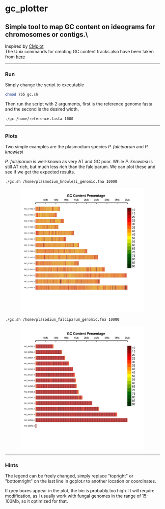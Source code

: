 gc_plotter
=========

## Simple tool to map GC content on ideograms for chromosomes or contigs.\

Inspired by [CMplot](https://github.com/YinLiLin/R-CMplot)
<br>
The Unix commands for creating GC content tracks also have been taken from [here](https://wiki.bits.vib.be/index.php/Create_a_GC_content_track)

---

### Run

Simply change the script to executable

```bash
chmod 755 gc.sh
```

Then run the script with 2 arguments, first is the reference genome fasta and the second is the desired width. 
```bash
./gc /home/reference.fasta 1000
```

---

### Plots

Two simple examples are the plasmodium species *P. falciparum* and *P. knowlesi*

*P. falsiparum* is well-known as very AT and GC poor. While *P. knowlesi* is still AT rich, but much less rich than the falciparum. We can plot these and see if we get the expected results.

```bash
./gc.sh /home/plasmodium_knowlesi_genomic.fna 10000
```
<p align="center">
<a href="https://raw.githubusercontent.com/TheRincon/gc_plotter/plas1.jpg">
<img src="plas1.jpg" height="400px" width="400px">
</a>
</p>


```bash
./gc.sh /home/plasodium_falciparum_genomic.fna 10000
```
<p align="center">
<a href="https://raw.githubusercontent.com/TheRincon/gc_plotter/plas.jpg">
<img src="plas.jpg" height="400px" width="400px">
</a>
</p>

---

### Hints

The legend can be freely changed, simply replace "topright" or "bottomright" on the last line in gcplot.r to another location or coordinates. 

If grey boxes appear in the plot, the bin is probably too high. It will require modification, as I usually work with fungal genomes in the range of 15-100Mb, so it optimized for that. 
